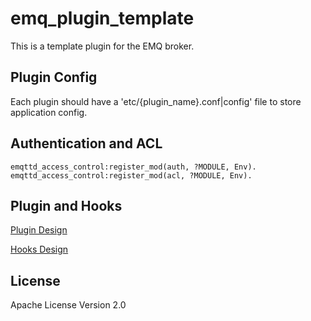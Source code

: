 
emq_plugin_template
===================

This is a template plugin for the EMQ broker.

Plugin Config
-------------

Each plugin should have a 'etc/{plugin_name}.conf|config' file to store application config.

Authentication and ACL
----------------------

```
emqttd_access_control:register_mod(auth, ?MODULE, Env).
emqttd_access_control:register_mod(acl, ?MODULE, Env).
```

Plugin and Hooks
-----------------

[Plugin Design](http://docs.emqtt.com/en/latest/design.html#plugin-design)

[Hooks Design](http://docs.emqtt.com/en/latest/design.html#hooks-design)

License
-------

Apache License Version 2.0
